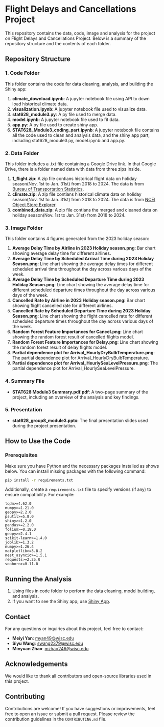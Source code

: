 # Flight Delays and Cancellations Project

This repository contains the data, code, image and analysis for the project on Flight Delays and Cancellations Project. Below is a summary of the repository structure and the contents of each folder.

## Repository Structure

### 1. Code Folder
This folder contains the code for data cleaning, analysis, and building the Shiny app:
1. **climate_download.ipynb**: A jupyter notebook file using API to down load historical climate data.
2. **visualization.ipynb**: A jupyter notebook file used to visualize data.
3. **stat628_module3.py**: A py file used to merge data.
4. **model.ipynb**: A jupyter notebook file used to fit data.
5. **app.py**: A py file used to create shiny app.
6. **STAT628_Module3_coding_part.ipynb**: A jupyter notebook file contains all the code used to clean and analysis data, and the shiny app part, including stat628_module3.py, model.ipynb and app.py.

### 2. Data Folder
This folder includes a .txt file containing a Google Drive link. In that Google Drive, there is a folder named data with data from three zips inside.
1. **1_flight.zip**: A zip file contians historical flight data on holiday season(Nov. 1st to Jan. 31st) from 2018 to 2024. The data is from [Bureau of Transportation Statistics](https://www.transtats.bts.gov/).
2. **climate.zip**: A zip file contians historical climate data on holiday season(Nov. 1st to Jan. 31st) from 2018 to 2024. The data is from [NCEI Object Store Explorer](https://www.ncei.noaa.gov/oa/local-climatological-data/index.html#v2/).
3. **combined_data.zip**: A zip file contians the merged and cleaned data on holiday season(Nov. 1st to Jan. 31st) from 2018 to 2024.

### 3. Image Folder
This folder contains 4 figures generated from the 2023 holiday season:
1. **Average Delay Time by Airline in 2023 Holiday season.png**: Bar chart showing average delay time for different airlines.
2. **Average Delay Time by Scheduled Arrival Time during 2023 Holiday Season.png**: Line chart showing the average delay times for different scheduled arrival time throughout the day across various days of the week.
3. **Average Delay Time by Scheduled Departure Time during 2023 Holiday Season.png**: Line chart showing the average delay time for different scheduled departure times throughout the day across various days of the week.
4. **Cancelled Rate by Airline in 2023 Holiday season.png**: Bar chart showing flight cancelled rate for different airlines.
5. **Cancelled Rate by Scheduled Departure Time during 2023 Holiday Season.png**: Line chart showing the flight cancelled rate for different scheduled departure times throughout the day across various days of the week.
6. **Random Forest Feature Importances for Cancel.png**: Line chart showing the random forest result of cancelled filghts model.
7. **Random Forest Feature Importances for Delay.png**: Line chart showing the random forest result of delay flights model.
8. **Partial dependence plot for Arrival_HourlyDryBulbTemperature.png**: The partial dependence plot for Arrival_HourlyDryBulbTemperature.
9. **Partial dependence plot for Arrival_HourlySeaLevelPressure.png**: The partial dependence plot for Arrival_HourlySeaLevelPressure.


### 4. Summary File
- **STAT628 Module3 Summary.pdf.pdf**: A two-page summary of the project, including an overview of the analysis and key findings.

### 5. Presentation
- **stat628_group8_module3.pptx**: The final presentation slides used during the project presentation.

## How to Use the Code

### Prerequisites
Make sure you have Python and the necessary packages installed as shows below. You can install missing packages with the following command:

```bash
pip install -r requirements.txt
```

Additionally, create a `requirements.txt` file to specify versions (if any) to ensure compatibility. For example:

```plaintext
tqdm>=4.62.0
numpy>=1.21.0
geopy>=2.2.0
psutil>=5.8.0
shiny>=1.2.0
pandas>=2.2.0
folium>=0.18.0
geopy>=2.4.1
scikit-learn>=1.4.0
joblib>=1.3.2
numpy>=1.26.4
matplotlib>=3.8.2
nest_asyncio>=1.5.1
requests>=2.25.0
seaborn>=0.11.0
```
  
## Running the Analysis
1. Using files in code folder to perform the data cleaning, model building, and analysis.
2. If you want to see the Shiny app, use [Shiny App](https://stat628module3.shinyapps.io/apppy/).

## Contact
For any questions or inquiries about this project, feel free to contact:
- **Meiyi Yan**: myan49@wisc.edu
- **Siyu Wang**: swang2379@wisc.edu
- **Minyuan Zhao**: mzhao246@wisc.edu

## Acknowledgements
We would like to thank all contributors and open-source libraries used in this project.

## Contributing
Contributions are welcome! If you have suggestions or improvements, feel free to open an issue or submit a pull request. Please review the contribution guidelines in the `CONTRIBUTING.md` file.
